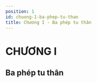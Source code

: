 ```yaml
---
position: 1
id: chuong-1-ba-phep-tu-than
title: Chương I - Ba phép tu thân
---
```


# CHƯƠNG I

## Ba phép tu thân
